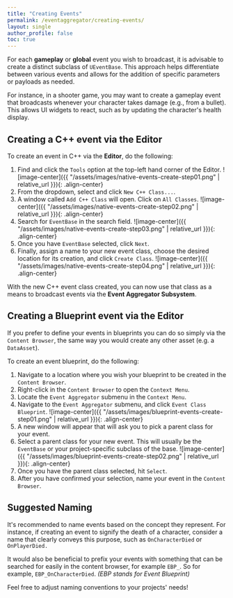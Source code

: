 ```yaml
---
title: "Creating Events"
permalink: /eventaggregator/creating-events/
layout: single
author_profile: false
toc: true
---
```


For each **gameplay** or **global** event you wish to broadcast, it is advisable to create a distinct subclass of `UEventBase`. 
This approach helps differentiate between various events and allows for the addition of specific parameters or payloads as needed.

For instance, in a shooter game, you may want to create a gameplay event that broadcasts whenever your character takes damage 
(e.g., from a bullet). This allows UI widgets to react, such as by updating the character's health display.

## Creating a C++ event via the Editor

To create an event in C++ via the **Editor**, do the following:

1. Find and click the `Tools` option at the top-left hand corner of the Editor.
![image-center]({{ "/assets/images/native-events-create-step01.png" | relative_url }}){: .align-center}
2. From the dropdown, select and click `New C++ Class...`.
3. A window called `Add C++ Class` will open. Click on `All Classes`.
![image-center]({{ "/assets/images/native-events-create-step02.png" | relative_url }}){: .align-center}
4. Search for `EventBase` in the search field.
![image-center]({{ "/assets/images/native-events-create-step03.png" | relative_url }}){: .align-center}
5. Once you have `EventBase` selected, click `Next`.
6. Finally, assign a name to your new event class, choose the desired location for its creation, and click `Create Class`.
![image-center]({{ "/assets/images/native-events-create-step04.png" | relative_url }}){: .align-center}

With the new C++ event class created, you can now use that class as a means to broadcast events via the **Event Aggregator Subsystem**.


## Creating a Blueprint event via the Editor

If you prefer to define your events in blueprints you can do so simply via the `Content Browser`, 
the same way you would create any other asset (e.g. a `DataAsset`).

To create an event blueprint, do the following:

1. Navigate to a location where you wish your blueprint to be created in the `Content Browser`.
2. Right-click in the `Content Browser` to open the `Context Menu`.
3. Locate the `Event Aggregator` submenu in the `Context Menu`.
4. Navigate to the `Event Aggregator` submenu, and click `Event Class Blueprint`.
![image-center]({{ "/assets/images/blueprint-events-create-step01.png" | relative_url }}){: .align-center}
5. A new window will appear that will ask you to pick a parent class for your event.
6. Select a parent class for your new event. This will usually be the `EventBase` or your project-specific subclass of the base.
![image-center]({{ "/assets/images/blueprint-events-create-step02.png" | relative_url }}){: .align-center}
7. Once you have the parent class selected, hit `Select`.
8. After you have confirmed your selection, name your event in the `Content Browser`.

## Suggested Naming

It's recommended to name events based on the concept they represent. For instance, if creating an event to signify the 
death of a character, consider a name that clearly conveys this purpose, such as `OnCharacterDied` or `OnPlayerDied.`

It would also be beneficial to prefix your events with something that can be searched for easily in the content browser, 
for example `EBP_`. So for example, `EBP_OnCharacterDied`. *(EBP stands for Event Blueprint)*

Feel free to adjust naming conventions to your projects' needs!